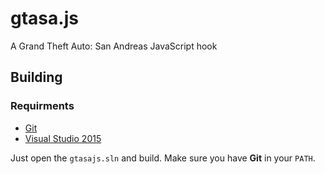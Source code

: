 # gtasa.js
A Grand Theft Auto: San Andreas JavaScript hook

## Building
### Requirments
* [Git](https://git-scm.com/)
* [Visual Studio 2015](http://visualstudio.com/)

Just open the `gtasajs.sln` and build. Make sure you have **Git** in your `PATH`.
